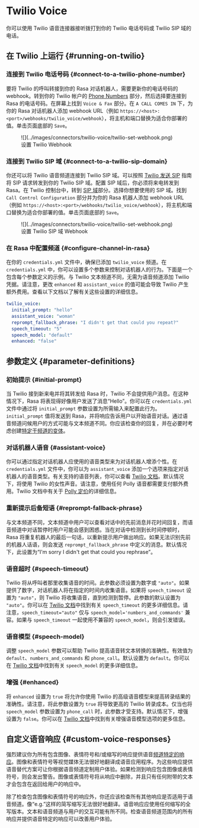 # Twilio Voice

你可以使用 Twilio 语音连接器接听拨打到你的 Twilio 电话号码或 Twilio SIP 域的电话。

## 在 Twilio 上运行 {#running-on-twilio}

### 连接到 Twilio 电话号码 {#connect-to-a-twilio-phone-number}

要将 Twilio 的呼叫转接到你的 Rasa 对话机器人，需要更新你的电话号码的 webhook。转到你的 Twilio 帐户的 [Phone Numbers](https://www.twilio.com/console/phone-numbers/incoming) 部分，然后选择要连接到 Rasa 的电话号码。在屏幕上找到 `Voice & Fax` 部分。在 `A CALL COMES IN` 下，为你的 Rasa 对话机器人添加 webhook URL（例如 `https://<host>:<port>/webhooks/twilio_voice/webhook`），将主机和端口替换为适合你部署的值。单击页面底部的 `Save`。

<figure markdown>
  ![](../images/connectors/twilio-voice/twilio-set-webhook.png)
  <figcaption>设置 Twilio Webhook</figcaption>
</figure>

### 连接到 Twilio SIP 域 {#connect-to-a-twilio-sip-domain}

你还可以将 Twilio 语音频道连接到 Twilio SIP 域。可以按照 [Twilio 发送 SIP](https://www.twilio.com/docs/voice/api/sending-sip) 指南将 SIP 请求转发到你的 Twilio SIP 域。配置 SIP 域后，你必须将来电转发到 Rasa。在 Twilio 控制台中，转到 [SIP 域](https://console.twilio.com/develop/voice/manage/sip-domains?frameUrl=/console/voice/sip/endpoints)部分。选择你想要使用的 SIP 域。找到 `Call Control Configuration` 部分并为你的 Rasa 机器人添加 webhook URL（例如 `https://<host>:<port>/webhooks/twilio_voice/webhook`），将主机和端口替换为适合你部署的值。单击页面底部的 `Save`。

<figure markdown>
  ![](../images/connectors/twilio-voice/twilio-set-webhook.png)
  <figcaption>设置 Twilio SIP 域 Webhook</figcaption>
</figure>

### 在 Rasa 中配置频道 {#configure-channel-in-rasa}

在你的 `credentials.yml` 文件中，确保已添加 `twilio_voice` 频道。在 `credentials.yml` 中，你可以设置多个参数来控制对话机器人的行为。下面是一个包含每个参数定义的示例。与 Twilio 文本频道不同，无需为语音频道添加 Twilio 凭据。请注意，更改 `enhanced` 和 `assistant_voice` 的值可能会导致 Twilio 产生额外费用。查看以下文档以了解有关这些设置的详细信息。

```yaml title="credentials.yml"
twilio_voice:
  initial_prompt: "hello"
  assistant_voice: "woman"
  reprompt_fallback_phrase: "I didn't get that could you repeat?"
  speech_timeout: "5"
  speech_model: "default"
  enhanced: "false"
```

## 参数定义 {#parameter-definitions}

### 初始提示 {#initial-prompt}

当 Twilio 接到新来电并将其转发给 Rasa 时，Twilio 不会提供用户消息。在这种情况下，Rasa 将表现得好像用户发送了消息“Hello”。你可以在 `credentials.yml` 文件中通过将 `initial_prompt` 参数设置为所需输入来配置此行为。`initial_prompt` 值将发送到 Rasa，并将响应告诉用户以开始语音对话。通过语音频道问候用户的方式可能与文本频道不同。你应该检查你的回复，并在必要时考虑创建[特定于频道的变体](../concepts/responses.md#channel-specific-response-variations)。

### 对话机器人语音 {#assistant-voice}

你可以通过指定对话机器人应使用的语音类型来为对话机器人增添个性。在 `credentials.yml` 文件中，你可以为 `assistant_voice` 添加一个选项来指定对话机器人的语音类型。有关支持的语音列表，你可以查看 [Twilio 文档](https://www.twilio.com/docs/voice/twiml/say#voice)。默认情况下，将使用 Twilio 的女性声音。请注意，使用任何 Polly 语音都需要支付额外费用。Twilio 文档中有关于 [Polly 定价](https://www.twilio.com/docs/voice/twiml/say/text-speech#pricing)的详细信息。

### 重新提示后备短语 {#reprompt-fallback-phrase}

与文本频道不同，文本频道中用户可以查看对话中的先前消息并花时间回复，而语音频道中对话暂停时用户可能会感到困惑。当在对话中检测到长时间停顿时，Rasa 将重复机器人的最后一句话，以重新提示用户做出响应。如果无法识别先前的机器人话语，则会发送 `reprompt_fallback_phrase` 中定义的消息。默认情况下，此设置为“I'm sorry I didn't get that could you rephrase”。

### 语音超时 {#speech-timeout}

Twilio 将从呼叫者那里收集语音的时间。此参数必须设置为数字或 `"auto"`。如果提供了数字，对话机器人将在指定的时间内收集语音。如果将 `speech_timeout` 设置为 `"auto"`，则 Twilio 将收集语音，直到检测到暂停。此参数的默认设置为 `"auto"`。你可以在 [Twilio 文档](https://www.twilio.com/docs/voice/twiml/gather#speechtimeout)中找到有关 `speech_timeout` 的更多详细信息。请注意，`speech_timeout="auto"` 仅与 `speech_model='numbers_and_commands'` 兼容。如果与 `speech_timeout` 一起使用不兼容的 `speech_model`，则会引发错误。

### 语音模型 {#speech-model}

调整 `speech_model` 参数可以帮助 Twilio 提高语音转文本转换的准确性。有效值为 `default`、`numbers_and_commands` 和 `phone_call`。默认设置为 `default`。你可以在 [Twilio 文档](https://www.twilio.com/docs/voice/twiml/gather#speechmodel)中找到有关 `speech_model` 的更多详细信息。

### 增强 {#enhanced}

将 `enhanced` 设置为 `true` 将允许你使用 Twilio 的高级语音模型来提高转录结果的准确性。请注意，将此参数设置为 `true` 将导致更高的 Twilio 转录成本。仅当也将 `speech_model` 参数设置为 `phone_call` 时，此参数才受支持。默认情况下，增强设置为 `false`。你可以在 [Twilio 文档](https://www.twilio.com/docs/voice/twiml/gather#enhanced)中找到有关增强语音模型选项的更多信息。

## 自定义语音响应 {#custom-voice-responses}

强烈建议你为所有包含图像、表情符号和/或缩写的响应提供语音[频道特定的响应](../concepts/responses.md#channel-specific-response-variations)。图像和表情符号等视觉媒体无法很好地翻译成语音应用程序。为这些响应提供语音替代方案可让你根据语音频道定制用户体验。如果检测到响应包含图像或表情符号，则会发出警告。图像或表情符号将从响应中删除，并且只有任何附带的文本才会包含在返回给用户的响应中。

除了检查包含图像和表情符号的响应外，你还应该检查所有其他响应是否适用于语音频道。像“e.g.”这样的简写缩写无法很好地翻译。语音响应应使用任何缩写的全写版本。文本和语音频道与用户的交互可能有所不同。检查语音频道范围内的所有响应并提供语音特定的响应可以改善用户体验。
